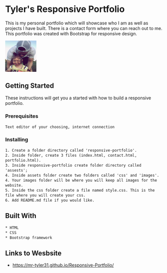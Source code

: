 # Tyler's Responsive Portfolio

This is my personal portfolio which will showcase who I am as well as projects I have built. There is a contact form where you can reach out to me. This portfolio was created with Bootstrap for responsive design.

<img class="img-me img-fluid py-2" src="assets/images/me.JPEG" alt="me" width="100" height="100">          

## Getting Started

These instructions will get you a started with how to build a responsive portfolio.

### Prerequisites

```
Text editor of your choosing, internet connection
```

### Installing

```
1. Create a folder directory called 'responsive-portfolio'.
2. Inside folder, create 3 files (index.html, contact.html, portfolio.html).
3. Inside responsive-portfolio create folder directory called 'assests';
4. Inside assets folder create two folders called 'css' and 'images'.
4. Your images folder will be where you will keep all images for the website.
5. Inside the css folder create a file named style.css. This is the file where you will create your css.
6. Add README.md file if you would like.

```

## Built With
```
* HTML
* CSS
* Bootstrap framework

```

## Links to Wesbsite 

- https://mr-tyler31.github.io/Responsive-Portfolio/






